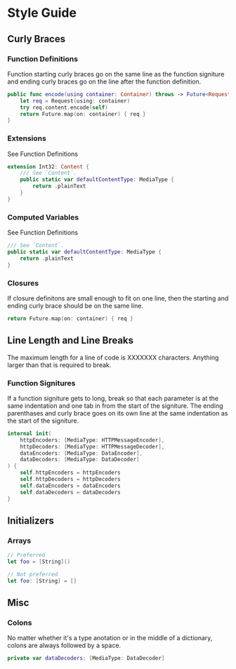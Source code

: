 # Style Guide


## Curly Braces

### Function Definitions

Function starting curly braces go on the same line as the function signiture and
ending curly braces go on the line after the function definition.

```swift
public func encode(using container: Container) throws -> Future<Request> {
    let req = Request(using: container)
    try req.content.encode(self)
    return Future.map(on: container) { req }
}
```

### Extensions

See Function Definitions

```swift
extension Int32: Content {
    /// See `Content`.
    public static var defaultContentType: MediaType {
        return .plainText
    }
}
```

### Computed Variables

See Function Definitions

```swift
/// See `Content`.
public static var defaultContentType: MediaType {
    return .plainText
}
```
### Closures

If closure definitons are small enough to fit on one line, then the starting and ending
curly brace should be on the same line.

```swift
return Future.map(on: container) { req }
```

## Line Length and Line Breaks

The maximum length for a line of code is XXXXXXX characters. Anything larger than that 
is required to break.

### Function Signitures

If a function signiture gets to long, break so that each parameter is at the same indentation
and one tab in from the start of the signiture. The ending parenthases and curly brace goes
on its own line at the same indentation as the start of the signiture.

```swift
internal init(
    httpEncoders: [MediaType: HTTPMessageEncoder],
    httpDecoders: [MediaType: HTTPMessageDecoder],
    dataEncoders: [MediaType: DataEncoder],
    dataDecoders: [MediaType: DataDecoder]
) {
    self.httpEncoders = httpEncoders
    self.httpDecoders = httpDecoders
    self.dataEncoders = dataEncoders
    self.dataDecoders = dataDecoders
}
```

## Initializers

### Arrays

```swift
// Preferred
let foo = [String]()

// Not preferred
let foo: [String] = []
```

## Misc

### Colons
No matter whether it's a type anotation or in the middle of a dictionary, colons are always followed by a space.

```swift
private var dataDecoders: [MediaType: DataDecoder]
```
